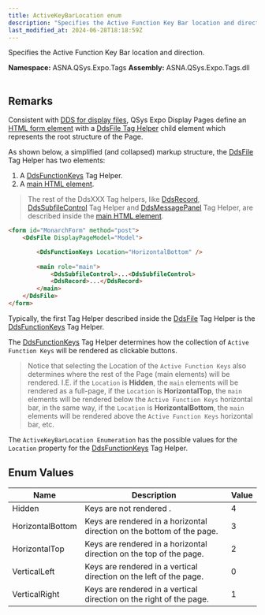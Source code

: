 ```yaml
---
title: ActiveKeyBarLocation enum
description: "Specifies the Active Function Key Bar location and direction. "
last_modified_at: 2024-06-28T18:18:59Z
---
```


Specifies the Active Function Key Bar location and direction.

**Namespace:** ASNA.QSys.Expo.Tags
**Assembly:** ASNA.QSys.Expo.Tags.dll
<br>
<br>

## Remarks

Consistent with [DDS for display files](https://www.ibm.com/docs/en/i/7.1?topic=dds-display-files), QSys Expo Display Pages define an [HTML form element](https://developer.mozilla.org/en-US/docs/Web/HTML/Element/form) with a [DdsFile Tag Helper](/reference/expo/qsys-expo-tags/dds-file-tag-helper.html) child element which represents the root structure of the Page.

As shown below, a simplified (and collapsed) markup structure, the [DdsFile](/reference/expo/qsys-expo-tags/dds-file-tag-helper.html) Tag Helper has two elements:

1. A [DdsFunctionKeys](/reference/expo/qsys-expo-tags/dds-function-keys-tag-helper.html) Tag Helper.
2. A [main HTML element](https://developer.mozilla.org/en-US/docs/Web/HTML/Element/main).

> The rest of the DdsXXX Tag helpers, like [DdsRecord](/reference/expo/qsys-expo-tags/dds-record-tag-helper.html), [DdsSubfileControl](/reference/expo/qsys-expo-tags/dds-subfile-control-tag-helper.html) Tag Helper and [DdsMessagePanel](/reference/expo/qsys-expo-tags/dds-message-panel-tag-helper.html) Tag Helper, are described inside the [main HTML element](https://developer.mozilla.org/en-US/docs/Web/HTML/Element/main).

```html
<form id="MonarchForm" method="post">
    <DdsFile DisplayPageModel="Model">

        <DdsFunctionKeys Location="HorizontalBottom" />
        
        <main role="main">
            <DdsSubfileControl>...<DdsSubfileControl>
            <DdsRecord>...</DdsRecord>
        </main>
    </DdsFile>
</form>
```

Typically, the first Tag Helper described inside the [DdsFile](/reference/expo/qsys-expo-tags/dds-file-tag-helper.html) Tag Helper is the [DdsFunctionKeys](/reference/expo/qsys-expo-tags/dds-function-keys-tag-helper.html) Tag Helper.

The [DdsFunctionKeys](/reference/expo/qsys-expo-tags/dds-function-keys-tag-helper.html) Tag Helper determines how the collection of `Active Function Keys` will be rendered as clickable buttons.

> Notice that selecting the Location of the `Active Function Keys` also determines where the rest of the Page (main elements) will be rendered. I.E. if the `Location` is **Hidden**, the `main` elements will be rendered as a full-page, if the `Location` is **HorizontalTop**, the `main` elements will be rendered below the `Active Function Keys` horizontal bar, in the same way, if the `Location` is **HorizontalBottom**, the `main` elements will be rendered above the `Active Function Keys` horizontal bar, etc. 

The `ActiveKeyBarLocation Enumeration` has the possible values for the `Location` property for the [DdsFunctionKeys](/reference/expo/qsys-expo-tags/dds-function-keys-tag-helper.html) Tag Helper.


## Enum Values

| Name | Description | Value
| --- | --- | --- 
| Hidden | Keys are not rendered . | 4 |
| HorizontalBottom | Keys are rendered in a horizontal direction on the bottom of the page. | 3 |
| HorizontalTop | Keys are rendered in a horizontal direction on the top of the page. | 2 |
| VerticalLeft | Keys are rendered in a vertical direction on the left of the page. | 0 |
| VerticalRight | Keys are rendered in a vertical direction on the right of the page. | 1 |
